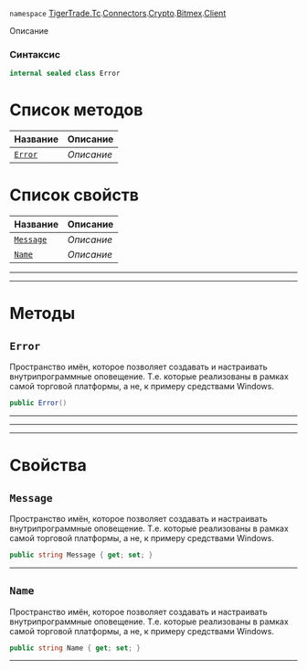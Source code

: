 
`namespace` [TigerTrade.Tc](../../../../../TigerTrade.Tc.md).[Connectors](../../../../../TigerTrade.Tc/Connectors.md).[Crypto](../../../../../TigerTrade.Tc/Connectors/Crypto.md).[Bitmex](../../../../../TigerTrade.Tc/Connectors/Crypto/Bitmex.md).[Client](../../../../../TigerTrade.Tc/Connectors/Crypto/Bitmex/Client.md)


Описание

### Синтаксис
```csharp
internal sealed class Error
```


# Список методов
| Название | Описание |
| --- | --- |
| [`Error`](#Error-m) | *Описание* |

# Список свойств
| Название | Описание |
| --- | --- |
| [`Message`](#Message-p) | *Описание* |
| [`Name`](#Name-p) | *Описание* |





***  
***  
# Методы

## `Error`<a href="Error-m" id="Error-m"></a>
Пространство имён, которое позволяет создавать и настраивать внутрипрограммные оповещение. Т.е. которые реализованы в рамках самой торговой платформы, а не, к примеру средствами Windows.

```csharp
public Error()
```

***  
***  
 ***  
# Свойства

## `Message`<a href="Message-p" id="Message-p"></a>
Пространство имён, которое позволяет создавать и настраивать внутрипрограммные оповещение. Т.е. которые реализованы в рамках самой торговой платформы, а не, к примеру средствами Windows.

```csharp
public string Message { get; set; }
```  
***

## `Name`<a href="Name-p" id="Name-p"></a>
Пространство имён, которое позволяет создавать и настраивать внутрипрограммные оповещение. Т.е. которые реализованы в рамках самой торговой платформы, а не, к примеру средствами Windows.

```csharp
public string Name { get; set; }
```  
***

